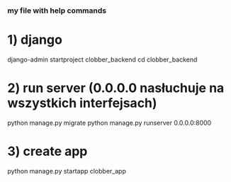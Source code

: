 ### my file with help commands
# 1) django
django-admin startproject clobber_backend
cd clobber_backend


# 2) run server (0.0.0.0 nasłuchuje na wszystkich interfejsach)
python manage.py migrate
python manage.py runserver 0.0.0.0:8000


# 3) create app
python manage.py startapp clobber_app

